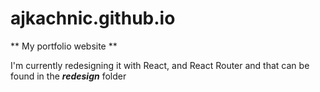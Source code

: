 # ajkachnic.github.io
** My portfolio website **

I'm currently redesigning it with React, and React Router and that can be found in the ***redesign*** folder
